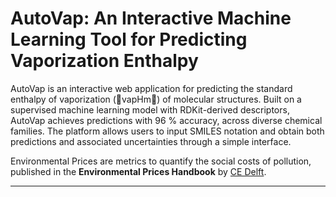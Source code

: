 # AutoVap: An Interactive Machine Learning Tool for Predicting Vaporization Enthalpy

AutoVap is an interactive web application for predicting the standard enthalpy of vaporization (vapHm) of molecular structures. Built on a supervised machine learning model with RDKit-derived descriptors, AutoVap achieves predictions with 96 % accuracy, across diverse chemical families. The platform allows users to input SMILES notation and obtain both predictions and associated uncertainties through a simple interface.

Environmental Prices are metrics to quantify the social costs of pollution, published in the **Environmental Prices Handbook** by [CE Delft](https://cedelft.eu/publications/environmental-prices-handbook-2024-eu27-version/).


---
